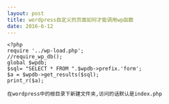 ```yaml
---
layout: post
title: wordpress自定义的页面如何才能调用wp函数
date: 2016-6-12
---
```

    <?php
    require '../wp-load.php';
    //require_wp_db();
    global $wpdb;
    $sql= "SELECT * FROM ".$wpdb->prefix.'form';
    $a = $wpdb->get_results($sql);
    print_r($a);
    
    在wordpress中的根目录下新建文件夹,访问的话默认是index.php
